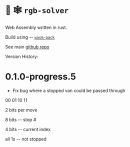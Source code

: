 # 🦀 🕸️ `rgb-solver`

Web Assembly written in rust.

Build using --
[`wasm-pack`](https://github.com/rustwasm/wasm-pack)

See main [github repo](https://github.com/eric7237cire/rgb_delivery)

Version History:

# 0.1.0-progress.5 

* Fix bug where a stopped van could be passed through 

00
01
10
11

2 bits per move

8 bits -- stop #

4 bits -- current index

all 1s -- not stopped

